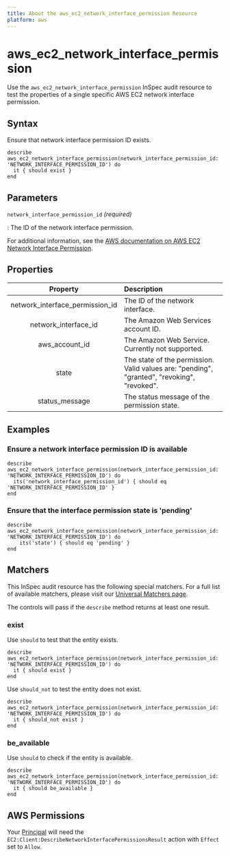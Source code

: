 ```yaml
---
title: About the aws_ec2_network_interface_permission Resource
platform: aws
---
```


# aws_ec2_network_interface_permission

Use the `aws_ec2_network_interface_permission` InSpec audit resource to test the properties of a single specific AWS EC2 network interface permission.

## Syntax

Ensure that network interface permission ID exists.

    describe aws_ec2_network_interface_permission(network_interface_permission_id: 'NETWORK_INTERFACE_PERMISSION_ID') do
      it { should exist }
    end

## Parameters

`network_interface_permission_id` _(required)_

: The ID of the network interface permission.

For additional information, see the [AWS documentation on AWS EC2 Network Interface Permission](https://docs.aws.amazon.com/AWSCloudFormation/latest/UserGuide/aws-resource-ec2-networkinterfacepermission.html).

## Properties

| Property | Description |
| :---: | :--- |
| network_interface_permission_id | The ID of the network interface. |
| network_interface_id |  The Amazon Web Services account ID. |
| aws_account_id |The Amazon Web Service. Currently not supported. |
| state |The state of the permission.  Valid values are: "pending", "granted", "revoking", "revoked". |
| status_message | The status message of the permission state. |

## Examples

### Ensure a network interface permission ID is available

    describe aws_ec2_network_interface_permission(network_interface_permission_id: 'NETWORK_INTERFACE_PERMISSION_ID') do
      its('network_interface_permission_id') { should eq 'NETWORK_INTERFACE_PERMISSION_ID' }
    end

### Ensure that the interface permission state is 'pending'

    describe aws_ec2_network_interface_permission(network_interface_permission_id: 'NETWORK_INTERFACE_PERMISSION_ID') do
        its('state') { should eq 'pending' }
    end

## Matchers

This InSpec audit resource has the following special matchers. For a full list of available matchers, please visit our [Universal Matchers page](https://www.inspec.io/docs/reference/matchers/).

The controls will pass if the `describe` method returns at least one result.

### exist

Use `should` to test that the entity exists.

    describe aws_ec2_network_interface_permission(network_interface_permission_id: 'NETWORK_INTERFACE_PERMISSION_ID') do
      it { should exist }
    end

Use `should_not` to test the entity does not exist.

    describe aws_ec2_network_interface_permission(network_interface_permission_id: 'NETWORK_INTERFACE_PERMISSION_ID') do
      it { should_not exist }
    end

### be_available

Use `should` to check if the entity is available.

    describe aws_ec2_network_interface_permission(network_interface_permission_id: 'NETWORK_INTERFACE_PERMISSION_ID') do
      it { should be_available }
    end

## AWS Permissions

Your [Principal](https://docs.aws.amazon.com/IAM/latest/UserGuide/intro-structure.html#intro-structure-principal) will need the `EC2:Client:DescribeNetworkInterfacePermissionsResult` action with `Effect` set to `Allow`.
